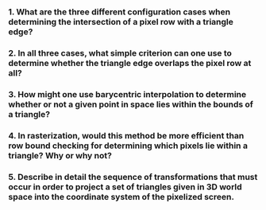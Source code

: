 ### 1. What are the three different configuration cases when determining the intersection of a pixel row with a triangle edge? 
### 2. In all three cases, what simple criterion can one use to determine whether the triangle edge overlaps the pixel row at all?

### 3. How might one use barycentric interpolation to determine whether or not a given point in space lies within the bounds of a triangle? 
### 4. In rasterization, would this method be more efficient than row bound checking for determining which pixels lie within a triangle? Why or why not?

### 5. Describe in detail the sequence of transformations that must occur in order to project a set of triangles given in 3D world space into the coordinate system of the pixelized screen.
